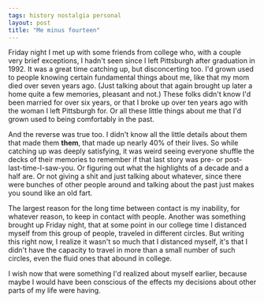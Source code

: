 ```yaml
---
tags: history nostalgia personal
layout: post
title: "Me minus fourteen"
---
```




<p>Friday night I met up with some friends from college who, with a
couple very brief exceptions, I hadn't seen since I left Pittsburgh
after graduation in 1992. It was a great time catching up, but
disconcerting too. I'd grown used to people knowing certain
fundamental things about me, like that my mom died over seven years
ago.  (Just talking about that again brought up later a home quite a
few memories, pleasant and not.) These folks didn't know I'd been
married for over six years, or that I broke up over ten years ago with
the woman I left Pittsburgh for. Or all these little things about me that
I'd grown used to being comfortably in the past.</p>

<p>And the reverse was true too. I didn't know all the little details
about them that made them <b>them</b>, that made up nearly 40% of
their lives. So while catching up was deeply satisfying, it was weird
seeing everyone shuffle the decks of their memories to remember if
that last story was pre- or post-last-time-I-saw-you. Or figuring out
what the highlights of a decade and a half are. Or not giving a shit
and just talking about whatever, since there were bunches of other
people around and talking about the past just makes you sound like an
old fart.</p>

<p>The largest reason for the long time between contact is my
inability, for whatever reason, to keep in contact with
people. Another was something brought up Friday night, that at some
point in our college time I distanced myself from this group of
people, traveled in different circles. But writing this right now, I
realize it wasn't so much that I distanced myself, it's that I didn't
have the capacity to travel in more than a small number of such
circles, even the fluid ones that abound in college.</p>

<p>I wish now that were something I'd realized about myself earlier,
because maybe I would have been conscious of the effects my decisions
about other parts of my life were having.</p>



